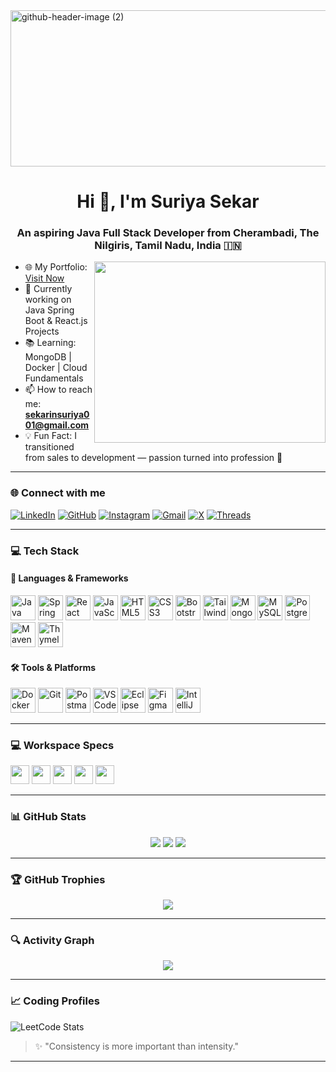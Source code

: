 <!-- Header Banner -->
<img width="945" height="250" alt="github-header-image (2)" src="https://github.com/user-attachments/assets/a7c34583-f206-44e4-9458-ade9d453fe3d" />

<h1 align="center">Hi 👋, I'm Suriya Sekar</h1>
<h3 align="center">An aspiring Java Full Stack Developer from Cherambadi, The Nilgiris, Tamil Nadu, India 🇮🇳</h3>

<img align="right" width="370" height="290" src="https://media.giphy.com/media/qgQUggAC3Pfv687qPC/giphy.gif">


- 🌐 My Portfolio: [Visit Now](https://your-portfolio-link.com)
- 🔭 Currently working on Java Spring Boot & React.js Projects
- 📚 Learning: MongoDB | Docker | Cloud Fundamentals
- 📫 How to reach me: **sekarinsuriya001@gmail.com**
- 💡 Fun Fact: I transitioned from sales to development — passion turned into profession 🔁

---

### 🌐 Connect with me

[![LinkedIn](https://img.shields.io/badge/LinkedIn-0A66C2?style=for-the-badge&logo=linkedin&logoColor=white)](https://linkedin.com/in/suriyasekar)
[![GitHub](https://img.shields.io/badge/GitHub-171515?style=for-the-badge&logo=github&logoColor=white)](https://github.com/sekarinsuriya001)
[![Instagram](https://img.shields.io/badge/Instagram-E4405F?style=for-the-badge&logo=instagram&logoColor=white)](https://www.instagram.com/theraavanbaasha2k01)
[![Gmail](https://img.shields.io/badge/Gmail-D14836?style=for-the-badge&logo=gmail&logoColor=white)](mailto:sekarinsuriya001@gmail.com)
[![X](https://img.shields.io/badge/X-000000?style=for-the-badge&logo=x&logoColor=white)](https://x.com/SuriyaSekar13)
[![Threads](https://img.shields.io/badge/Threads-000000?style=for-the-badge&logo=threads&logoColor=white)](https://www.threads.com/@theraavanbaasha2k01?hl=en)


---

### 💻 Tech Stack

#### 🚀 Languages & Frameworks
<p>
  <img height="40" src="https://img.icons8.com/color/48/java-coffee-cup-logo.png" alt="Java"/>
  <img height="40" src="https://img.icons8.com/color/48/spring-logo.png" alt="Spring Boot"/>
  <img height="40" src="https://img.icons8.com/color/48/react-native.png" alt="React"/>
  <img height="40" src="https://img.icons8.com/color/48/javascript.png" alt="JavaScript"/>
  <img height="40" src="https://img.icons8.com/color/48/html-5.png" alt="HTML5"/>
  <img height="40" src="https://img.icons8.com/color/48/css3.png" alt="CSS3"/>
  <img height="40" src="https://img.icons8.com/color/48/bootstrap.png" alt="Bootstrap"/>
  <img height="40" src="https://img.icons8.com/color/48/tailwindcss.png" alt="Tailwind CSS"/>
  <img height="40" src="https://img.icons8.com/color/48/mongodb.png" alt="MongoDB"/>
  <img height="40" src="https://img.icons8.com/color/48/mysql-logo.png" alt="MySQL"/>
  <img height="40" src="https://img.icons8.com/color/48/postgreesql.png" alt="PostgreSQL"/>
  <img height="40" src="https://imgs.search.brave.com/AYfIhPtRvGht7HXN6gHBrG9qnzYqbCkEUCzfVTVWKMI/rs:fit:500:0:1:0/g:ce/aHR0cHM6Ly9pY29u/LmljZXBhbmVsLmlv/L1RlY2hub2xvZ3kv/c3ZnL0FwYWNoZS1N/YXZlbi5zdmc" alt="Maven"/>
  <img height="40" src="https://img.icons8.com/color/48/thymeleaf.png" alt="Thymeleaf"/>
</p>



#### 🛠️ Tools & Platforms
<p>
  <img height="40" src="https://img.icons8.com/color/48/docker.png" alt="Docker"/>
  <img height="40" src="https://img.icons8.com/color/48/git.png" alt="Git"/>
  <img height="40" src="https://imgs.search.brave.com/SFdvrubba7ecDcYxwgSCnlCPfMc75dRCxGBd7EAcj44/rs:fit:860:0:0:0/g:ce/aHR0cHM6Ly9zdGF0/aWMuY2RubG9nby5j/b20vbG9nb3MvcC8y/MC9wb3N0bWFuLnN2/Zw" alt="Postman"/>
  <img height="40" src="https://img.icons8.com/fluency/48/visual-studio-code-2019.png" alt="VS Code"/>
  <img height="40" src="https://imgs.search.brave.com/MZ_9WZYQjIqGJagg1A_foy8qHkIE1Dql0Mmo_YFcWpM/rs:fit:860:0:0:0/g:ce/aHR0cHM6Ly9jZG4u/aWNvbnNjb3V0LmNv/bS9pY29uL2ZyZWUv/cG5nLTI1Ni9mcmVl/LWVjbGlwc2UtbG9n/by1pY29uLWRvd25s/b2FkLWluLXN2Zy1w/bmctZ2lmLWZpbGUt/Zm9ybWF0cy0tdGVj/aG5vbG9neS1zb2Np/YWwtbWVkaWEtY29t/cGFueS12b2wtMi1w/YWNrLWxvZ29zLWlj/b25zLTI5NDQ4NDQu/cG5nP2Y9d2VicCZ3/PTEyOA" alt="Eclipse"/>
  <img height="40" src="https://img.icons8.com/color/48/figma.png" alt="Figma"/>
  <img height="40" src="https://img.icons8.com/color/48/intellij-idea.png" alt="IntelliJ IDEA"/>
</p>

---

### 💻 Workspace Specs
<img height="30" src="https://img.shields.io/badge/Laptop-Acer_Aspire_Lite-83B81A?style=for-the-badge&logo=acer&logoColor=white"/>
<img height="30" src="https://img.shields.io/badge/RAM-8GB-blue?style=for-the-badge&logo=ram&logoColor=white"/>
<img height="30" src="https://img.shields.io/badge/Storage-512GB_SSD-yellow?style=for-the-badge&logo=windows&logoColor=white"/>
<img height="30" src="https://img.shields.io/badge/CPU-Intel_Core_i3_13th_Gen-blue?style=for-the-badge&logo=intel&logoColor=white"/>
<img height="30" src="https://img.shields.io/badge/OS-Windows_11-0078D6?style=for-the-badge&logo=windows11&logoColor=white"/>

---

### 📊 GitHub Stats

<p align="center">
  <img src="https://github-readme-stats.vercel.app/api?username=sekarinsuriya001&show_icons=true&theme=github_dark&hide=issues" />
  <img src="https://github-readme-streak-stats.herokuapp.com/?user=sekarinsuriya001&theme=github-dark-blue" />
  <img src="https://github-readme-stats.vercel.app/api/top-langs/?username=sekarinsuriya001&layout=compact&theme=github_dark" />
</p>

---

### 🏆 GitHub Trophies
<p align="center">
  <img src="https://github-profile-trophy.vercel.app/?username=sekarinsuriya001&theme=onedark" />
</p>

---

### 🔍 Activity Graph
<p align="center">
  <img src="https://github-readme-activity-graph.vercel.app/graph?username=sekarinsuriya001&theme=react-dark&area=true&hide_border=true" />
</p>

---

### 📈 Coding Profiles
![LeetCode Stats](https://leetcard.jacoblin.cool/XGZ79w7I5O?theme=dark&font=Mallanna&ext=heatmap)

> ✨ "Consistency is more important than intensity."

---

